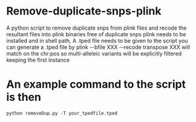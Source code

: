 # Remove-duplicate-snps-plink
A python script to remove duplicate snps from plink files and recode the resultant files into plink binaries free of duplicate snps
plink needs to be installed and in shell path, A .tped file needs to be given to the script
you can generate a .tped file by
plink --bfile XXX --recode transpose XXX 
will match on the chr:pos so multi-alleleic variants will be explicitly filtered keeping the first instance
# An example command to the script is then
```python removeDup.py -T your_tpedfile.tped``` 
